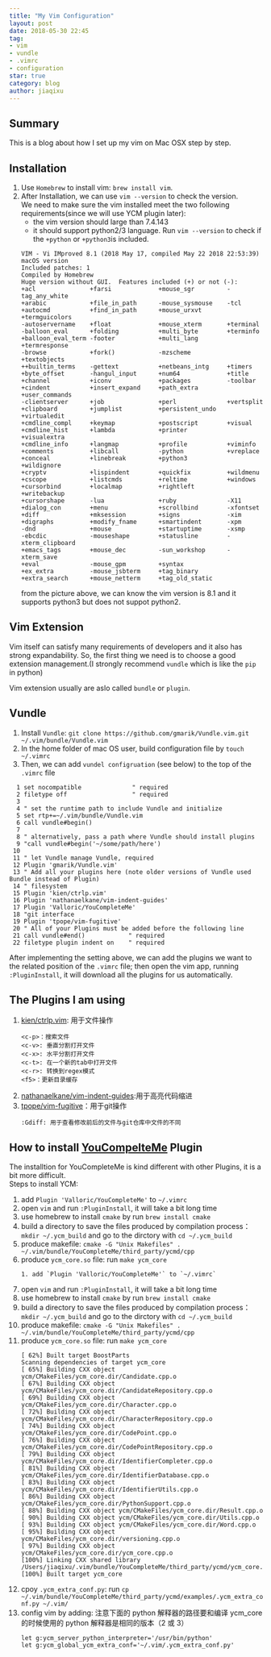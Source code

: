 ```yaml
---
title: "My Vim Configuration"
layout: post
date: 2018-05-30 22:45
tag:
- vim
- vundle
- .vimrc
- configuration
star: true
category: blog
author: jiaqixu
---
```


## Summary
This is a blog about how I set up my vim on Mac OSX step by step.

## Installation
1. Use `Homebrew` to install vim: `brew install vim`.
2. After Installation, we can use `vim --version` to check the version.<br>
   We need to make sure the vim installed meet the two following requirements(since we will use YCM plugin later):
   * the vim version should large than 7.4.143
   * it should support python2/3 language. Run `vim --version` to check if the `+python` or `+python3`is included.
    ```text
    VIM - Vi IMproved 8.1 (2018 May 17, compiled May 22 2018 22:53:39)
    macOS version
    Included patches: 1
    Compiled by Homebrew
    Huge version without GUI.  Features included (+) or not (-):
    +acl               +farsi             +mouse_sgr         -tag_any_white
    +arabic            +file_in_path      -mouse_sysmouse    -tcl
    +autocmd           +find_in_path      +mouse_urxvt       +termguicolors
    -autoservername    +float             +mouse_xterm       +terminal
    -balloon_eval      +folding           +multi_byte        +terminfo
    +balloon_eval_term -footer            +multi_lang        +termresponse
    -browse            +fork()            -mzscheme          +textobjects
    ++builtin_terms    -gettext           +netbeans_intg     +timers
    +byte_offset       -hangul_input      +num64             +title
    +channel           +iconv             +packages          -toolbar
    +cindent           +insert_expand     +path_extra        +user_commands
    -clientserver      +job               +perl              +vertsplit
    +clipboard         +jumplist          +persistent_undo   +virtualedit
    +cmdline_compl     +keymap            +postscript        +visual
    +cmdline_hist      +lambda            +printer           +visualextra
    +cmdline_info      +langmap           +profile           +viminfo
    +comments          +libcall           -python            +vreplace
    +conceal           +linebreak         +python3           +wildignore
    +cryptv            +lispindent        +quickfix          +wildmenu
    +cscope            +listcmds          +reltime           +windows
    +cursorbind        +localmap          +rightleft         +writebackup
    +cursorshape       -lua               +ruby              -X11
    +dialog_con        +menu              +scrollbind        -xfontset
    +diff              +mksession         +signs             -xim
    +digraphs          +modify_fname      +smartindent       -xpm
    -dnd               +mouse             +startuptime       -xsmp
    -ebcdic            -mouseshape        +statusline        -xterm_clipboard
    +emacs_tags        +mouse_dec         -sun_workshop      -xterm_save
    +eval              -mouse_gpm         +syntax
    +ex_extra          -mouse_jsbterm     +tag_binary
    +extra_search      +mouse_netterm     +tag_old_static
   ```
   from the picture above, we can know the vim version is 8.1 and it supports python3 but does not suppot python2.


## Vim Extension
Vim itself can satisfy many requirements of developers and it also has strong expandability. So, the first thing we need is to choose a good extension management.(I strongly recommend `vundle` which is like the `pip` in python)

Vim extension usually are aslo called `bundle` or `plugin`.


## Vundle
1. Install `Vundle`: `git clone https://github.com/gmarik/Vundle.vim.git ~/.vim/bundle/Vundle.vim`
2. In the home folder of mac OS user, build configuration file by `touch ~/.vimrc`
3. Then, we can add `vundel configruation` (see below) to the top of the `.vimrc` file
```text
  1 set nocompatible              " required
  2 filetype off                  " required
  3
  4 " set the runtime path to include Vundle and initialize
  5 set rtp+=~/.vim/bundle/Vundle.vim
  6 call vundle#begin()
  7
  8 " alternatively, pass a path where Vundle should install plugins
  9 "call vundle#begin('~/some/path/here')
 10
 11 " let Vundle manage Vundle, required
 12 Plugin 'gmarik/Vundle.vim'
 13 " Add all your plugins here (note older versions of Vundle used Bundle instead of Plugin)
 14 " filesystem
 15 Plugin 'kien/ctrlp.vim'
 16 Plugin 'nathanaelkane/vim-indent-guides'
 17 Plugin 'Valloric/YouCompleteMe'
 18 "git interface
 19 Plugin 'tpope/vim-fugitive'
 20 " All of your Plugins must be added before the following line
 21 call vundle#end()            " required
 22 filetype plugin indent on    " required
 ```
 After implementing the setting above, we can add the plugins we want to the related position of the `.vimrc` file; then open the vim app, running `:PluginInstall`, it will download all the plugins for us automatically.


## The Plugins I am using
1. [kien/ctrlp.vim](https://github.com/kien/ctrlp.vim): 用于文件操作
   ```text
   <c-p>：搜索文件
   <c-v>: 垂直分割打开文件
   <c-x>: 水平分割打开文件
   <c-t>: 在一个新的tab中打开文件
   <c-r>: 转换到regex模式
   <f5>：更新目录缓存
   ```
2. [nathanaelkane/vim-indent-guides](https://github.com/nathanaelkane/vim-indent-guides):用于高亮代码缩进
3. [tpope/vim-fugitive](https://github.com/tpope/vim-fugitive)：用于git操作
   ```text
   :Gdiff: 用于查看修改前后的文件与git仓库中文件的不同
   ```

## How to install [YouCompelteMe](https://github.com/Valloric/YouCompleteMe) Plugin
The installtion for YouCompleteMe is kind different with other Plugins, it is a bit more difficult.<br>
Steps to install YCM:
1. add `Plugin 'Valloric/YouCompleteMe'` to `~/.vimrc`
2. open `vim` and run `:PluginInstall`, it will take a bit long time
3. use homebrew to install `cmake` by run `brew install cmake`
4. build a directory to save the files produced by compilation process： `mkdir ~/.ycm_build`  and go to the dirctory with `cd ~/.ycm_build`
5. produce makefile: `cmake -G "Unix Makefiles" . ~/.vim/bundle/YouCompleteMe/third_party/ycmd/cpp`
6. produce `ycm_core.so` file: run `make ycm_core`
    ```
    1. add `Plugin 'Valloric/YouCompleteMe'` to `~/.vimrc`
2. open `vim` and run `:PluginInstall`, it will take a bit long time
3. use homebrew to install `cmake` by run `brew install cmake`
4. build a directory to save the files produced by compilation process： `mkdir ~/.ycm_build`  and go to the dirctory with `cd ~/.ycm_build`
5. produce makefile: `cmake -G "Unix Makefiles" . ~/.vim/bundle/YouCompleteMe/third_party/ycmd/cpp`
6. produce `ycm_core.so` file: run `make ycm_core`
    ```text
    [ 62%] Built target BoostParts
    Scanning dependencies of target ycm_core
    [ 65%] Building CXX object ycm/CMakeFiles/ycm_core.dir/Candidate.cpp.o
    [ 67%] Building CXX object ycm/CMakeFiles/ycm_core.dir/CandidateRepository.cpp.o
    [ 69%] Building CXX object ycm/CMakeFiles/ycm_core.dir/Character.cpp.o
    [ 72%] Building CXX object ycm/CMakeFiles/ycm_core.dir/CharacterRepository.cpp.o
    [ 74%] Building CXX object ycm/CMakeFiles/ycm_core.dir/CodePoint.cpp.o
    [ 76%] Building CXX object ycm/CMakeFiles/ycm_core.dir/CodePointRepository.cpp.o
    [ 79%] Building CXX object ycm/CMakeFiles/ycm_core.dir/IdentifierCompleter.cpp.o
    [ 81%] Building CXX object ycm/CMakeFiles/ycm_core.dir/IdentifierDatabase.cpp.o
    [ 83%] Building CXX object ycm/CMakeFiles/ycm_core.dir/IdentifierUtils.cpp.o
    [ 86%] Building CXX object ycm/CMakeFiles/ycm_core.dir/PythonSupport.cpp.o
    [ 88%] Building CXX object ycm/CMakeFiles/ycm_core.dir/Result.cpp.o
    [ 90%] Building CXX object ycm/CMakeFiles/ycm_core.dir/Utils.cpp.o
    [ 93%] Building CXX object ycm/CMakeFiles/ycm_core.dir/Word.cpp.o
    [ 95%] Building CXX object ycm/CMakeFiles/ycm_core.dir/versioning.cpp.o
    [ 97%] Building CXX object ycm/CMakeFiles/ycm_core.dir/ycm_core.cpp.o
    [100%] Linking CXX shared library /Users/jiaqixu/.vim/bundle/YouCompleteMe/third_party/ycmd/ycm_core.so
    [100%] Built target ycm_core
    ```
7. cpoy `.ycm_extra_conf.py`: run `cp ~/.vim/bundle/YouCompleteMe/third_party/ycmd/examples/.ycm_extra_conf.py ~/.vim/`
8. config vim by adding: 注意下面的 python 解释器的路径要和编译 ycm_core 的时候使用的 python 解释器是相同的版本（2 或 3）
    ```text
    let g:ycm_server_python_interpreter='/usr/bin/python'
    let g:ycm_global_ycm_extra_conf='~/.vim/.ycm_extra_conf.py'
    ```



















